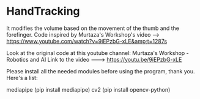 # HandTracking
It modifies the volume based on the movement of the thumb and the forefinger. Code inspired by Murtaza's Workshop's video --> https://www.youtube.com/watch?v=9iEPzbG-xLE&amp;t=1287s

Look at the original code at this youtube channel: Murtaza's Workshop - Robotics and AI
Link to the video ---> https://youtu.be/9iEPzbG-xLE



Please install all the needed modules before using the program, thank you. Here's a list:

mediapipe (pip install mediapipe)
cv2 (pip install opencv-python)
